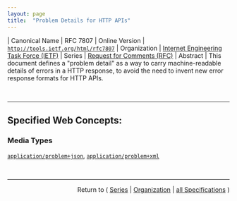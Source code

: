 ```yaml
---
layout: page
title:  "Problem Details for HTTP APIs"
---
```


| Canonical Name | RFC 7807
| Online Version | [`http://tools.ietf.org/html/rfc7807`](http://tools.ietf.org/html/rfc7807)
| Organization | [Internet Engineering Task Force (IETF)](..  "List of specification series by this organization")
| Series | [Request for Comments (RFC)](.  "List of specifications in this series")
| Abstract | This document defines a "problem detail" as a way to carry machine-readable details of errors in a HTTP response, to avoid the need to invent new error response formats for HTTP APIs.

<br/>
<hr/>

## Specified Web Concepts:

### Media Types

[`application/problem+json`](/concepts/media-type/application/problem+json ""), [`application/problem+xml`](/concepts/media-type/application/problem+xml "")



<br/>
<hr/>

<p style="text-align: right">Return to ( <a href="./">Series</a> | <a href="../">Organization</a> | <a href="../../">all Specifications</a> )</p>